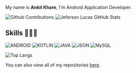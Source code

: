 My name is **Ankit Khare**, I'm Android Application Developer.

<!-- GitHub Stats -->

<img alt="Github Contributions" src="https://github-readme-streak-stats.herokuapp.com/?user=ankitkhare&theme=midnight-purple&hide_border=true" title="Github Contributions"/>

<img alt="Jeferson Lucas GitHub Stats" src="https://github-readme-stats.vercel.app/api?username=ankitkhare&theme=midnight-purple&show_icons=true&hide_border=true" title="Ankit Khare GitHub Stats"/>


<!-- Skills -->

## Skills 👨🏻‍💻

<!-- Languages, libs and frameworks -->

![ANDROID](https://img.shields.io/badge/-ANDROID-000?style=flat&logo=ANDROID&logoColor=9644F4)
![KOTLIN](https://img.shields.io/badge/-KOTLIN-000?style=flat&logo=KOTLIN&logoColor=9644F4)
![JAVA](https://img.shields.io/badge/-JAVA-000?style=flat&logo=JAVA&logoColor=9644F4)
![JSON](https://img.shields.io/badge/-JSON-000?style=flat&logo=json&logoColor=9644F4)
![MySQL](https://img.shields.io/badge/-MySQL-000?style=flat&logoColor=9644F4&logo=mysql)

<img alt="Top Langs" src="https://github-readme-stats.vercel.app/api/top-langs/?username=ankitkhare&layout=compact&theme=midnight-purple&hide_border=true" title="Top Langs"/>


You can also view all of my repositories [here](https://github.com/ankitkhare?tab=repositories&q=&type=source&language=).
